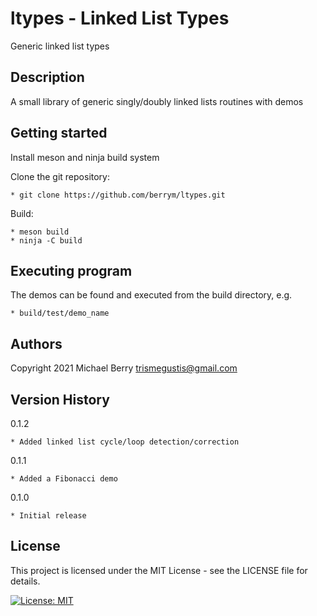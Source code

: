 # ltypes - Linked List Types

Generic linked list types

## Description

A small library of generic singly/doubly linked lists routines with demos

## Getting started

Install meson and ninja build system

Clone the git repository:

    * git clone https://github.com/berrym/ltypes.git

Build:

    * meson build
    * ninja -C build

## Executing program

The demos can be found and executed from the build directory, e.g.

    * build/test/demo_name

## Authors

Copyright 2021
Michael Berry <trismegustis@gmail.com>

## Version History

0.1.2

    * Added linked list cycle/loop detection/correction

0.1.1

    * Added a Fibonacci demo

0.1.0

    * Initial release

## License

This project is licensed under the MIT License - see the LICENSE file  for details.

[![License: MIT](https://img.shields.io/badge/License-MIT-yellow.svg)](https://opensource.org/licenses/MIT)

